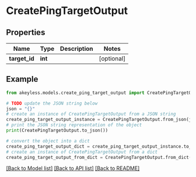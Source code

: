 # CreatePingTargetOutput


## Properties

Name | Type | Description | Notes
------------ | ------------- | ------------- | -------------
**target_id** | **int** |  | [optional] 

## Example

```python
from akeyless.models.create_ping_target_output import CreatePingTargetOutput

# TODO update the JSON string below
json = "{}"
# create an instance of CreatePingTargetOutput from a JSON string
create_ping_target_output_instance = CreatePingTargetOutput.from_json(json)
# print the JSON string representation of the object
print(CreatePingTargetOutput.to_json())

# convert the object into a dict
create_ping_target_output_dict = create_ping_target_output_instance.to_dict()
# create an instance of CreatePingTargetOutput from a dict
create_ping_target_output_from_dict = CreatePingTargetOutput.from_dict(create_ping_target_output_dict)
```
[[Back to Model list]](../README.md#documentation-for-models) [[Back to API list]](../README.md#documentation-for-api-endpoints) [[Back to README]](../README.md)


